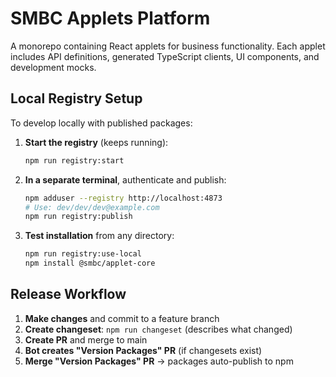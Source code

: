 # SMBC Applets Platform

A monorepo containing React applets for business functionality. Each applet includes API definitions, generated TypeScript clients, UI components, and development mocks.

## Local Registry Setup

To develop locally with published packages:

1. **Start the registry** (keeps running):
   ```bash
   npm run registry:start
   ```

2. **In a separate terminal**, authenticate and publish:
   ```bash
   npm adduser --registry http://localhost:4873
   # Use: dev/dev/dev@example.com
   npm run registry:publish
   ```

3. **Test installation** from any directory:
   ```bash
   npm run registry:use-local
   npm install @smbc/applet-core
   ```

## Release Workflow

1. **Make changes** and commit to a feature branch
2. **Create changeset**: `npm run changeset` (describes what changed)
3. **Create PR** and merge to main
4. **Bot creates "Version Packages" PR** (if changesets exist)
5. **Merge "Version Packages" PR** → packages auto-publish to npm
